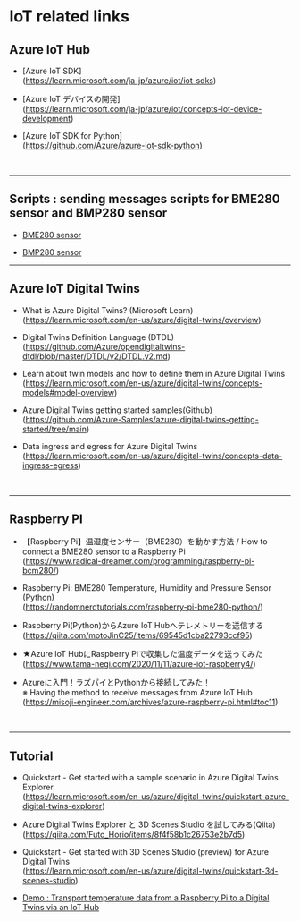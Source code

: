 # IoT related links

## Azure IoT Hub <br>

- [Azure IoT SDK]<br>
(https://learn.microsoft.com/ja-jp/azure/iot/iot-sdks)

- [Azure IoT デバイスの開発]<br>
(https://learn.microsoft.com/ja-jp/azure/iot/concepts-iot-device-development)

- [Azure IoT SDK for Python]<br>
(https://github.com/Azure/azure-iot-sdk-python)<br>

<br>

------------------------------------------------------------
## Scripts : sending messages scripts for BME280 sensor and BMP280 sensor

- [BME280 sensor](./Resources/ScriptSourceCode/bme280.md)

- [BMP280 sensor](./Resources/ScriptSourceCode/bmp280.md)



------------------------------------------------------------
## Azure IoT Digital Twins <br>

- What is Azure Digital Twins? (Microsoft Learn) <br>
(https://learn.microsoft.com/en-us/azure/digital-twins/overview)<br>

- Digital Twins Definition Language (DTDL)<br>
(https://github.com/Azure/opendigitaltwins-dtdl/blob/master/DTDL/v2/DTDL.v2.md)<br>

- Learn about twin models and how to define them in Azure Digital Twins<br>
(https://learn.microsoft.com/en-us/azure/digital-twins/concepts-models#model-overview)

 - Azure Digital Twins getting started samples(Github)<br>
(https://github.com/Azure-Samples/azure-digital-twins-getting-started/tree/main)

- Data ingress and egress for Azure Digital Twins<br>
(https://learn.microsoft.com/en-us/azure/digital-twins/concepts-data-ingress-egress)<br>

<br>

------------------------------------------------------------
## Raspberry PI

- 【Raspberry Pi】温湿度センサー（BME280）を動かす方法 / How to connect a BME280 sensor to a Raspberry Pi<br>
(https://www.radical-dreamer.com/programming/raspberry-pi-bcm280/) <br>

- Raspberry Pi: BME280 Temperature, Humidity and Pressure Sensor (Python)<br>
(https://randomnerdtutorials.com/raspberry-pi-bme280-python/)<br>

- Raspberry Pi(Python)からAzure IoT Hubへテレメトリーを送信する<br>
(https://qiita.com/motoJinC25/items/69545d1cba22793ccf95)<br>

- ★Azure IoT HubにRaspberry Piで収集した温度データを送ってみた<br>
(https://www.tama-negi.com/2020/11/11/azure-iot-raspberry4/)<br>

- Azureに入門！ラズパイとPythonから接続してみた！<br>
※ Having the method to receive messages from Azure IoT Hub<br>
(https://misoji-engineer.com/archives/azure-raspberry-pi.html#toc11)

<br>

------------------------------------------------------------
## Tutorial 

- Quickstart - Get started with a sample scenario in Azure Digital Twins Explorer<br>
(https://learn.microsoft.com/en-us/azure/digital-twins/quickstart-azure-digital-twins-explorer)

- Azure Digital Twins Explorer と 3D Scenes Studio を試してみる(Qiita)<br>
(https://qiita.com/Futo_Horio/items/8f4f58b1c26753e2b7d5)<br>

- Quickstart - Get started with 3D Scenes Studio (preview) for Azure Digital Twins<br>
(https://learn.microsoft.com/en-us/azure/digital-twins/quickstart-3d-scenes-studio)<br>

- [Demo : Transport temperature data from a Raspberry Pi to a Digital Twins via an  IoT Hub](./IoTDigitalTwinDemo.md)

<br>
